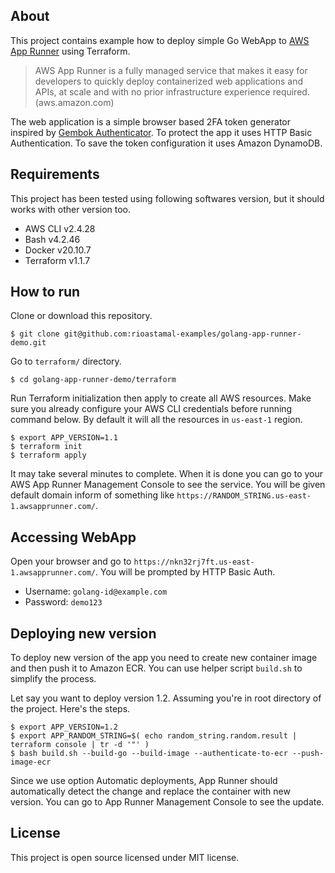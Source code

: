 ## About

This project contains example how to deploy simple Go WebApp to [AWS App Runner](https://aws.amazon.com/apprunner/) using Terraform.

> AWS App Runner is a fully managed service that makes it easy for developers to quickly deploy containerized web applications and APIs, at scale and with no prior infrastructure experience required. (aws.amazon.com)

The web application is a simple browser based 2FA token generator inspired by [Gembok Authenticator](https://github.com/rioastamal/gembok). To protect the app it uses HTTP Basic Authentication. To save the token configuration it uses Amazon DynamoDB.

## Requirements

This project has been tested using following softwares version, but it should works with other version too.

- AWS CLI v2.4.28
- Bash v4.2.46
- Docker v20.10.7
- Terraform v1.1.7

## How to run

Clone or download this repository.

```
$ git clone git@github.com:rioastamal-examples/golang-app-runner-demo.git
```

Go to `terraform/` directory.

```
$ cd golang-app-runner-demo/terraform
```

Run Terraform initialization then apply to create all AWS resources. Make sure you already configure your AWS CLI credentials before running command below. By default it will all the resources in `us-east-1` region.

```
$ export APP_VERSION=1.1
$ terraform init
$ terraform apply
```

It may take several minutes to complete. When it is done you can go to your AWS App Runner Management Console to see the service. You will be given default domain inform of something like `https://RANDOM_STRING.us-east-1.awsapprunner.com/`.

## Accessing WebApp

Open your browser and go to `https://nkn32rj7ft.us-east-1.awsapprunner.com/`. You will be prompted by HTTP Basic Auth.

- Username: `golang-id@example.com`
- Password: `demo123`

## Deploying new version

To deploy new version of the app you need to create new container image and then push it to Amazon ECR. You can use helper script `build.sh` to simplify the process.

Let say you want to deploy version 1.2. Assuming you're in root directory of the project. Here's the steps.

```
$ export APP_VERSION=1.2
$ export APP_RANDOM_STRING=$( echo random_string.random.result | terraform console | tr -d '"' )
$ bash build.sh --build-go --build-image --authenticate-to-ecr --push-image-ecr
```

Since we use option Automatic deployments, App Runner should automatically detect the change and replace the container with new version. You can go to App Runner Management Console to see the update.

## License

This project is open source licensed under MIT license.